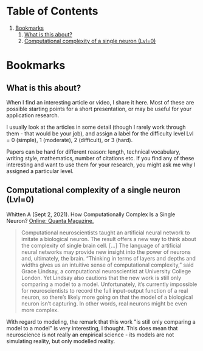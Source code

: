 
# Table of Contents

1.  [Bookmarks](#orgff73dfe)
    1.  [What is this about?](#orgf59ac99)
    2.  [Computational complexity of a single neuron (Lvl=0)](#org5267df3)


<a id="orgff73dfe"></a>

# Bookmarks


<a id="orgf59ac99"></a>

## What is this about?

When I find an interesting article or video, I share it here. Most
of these are possible starting points for a short presentation, or
may be useful for your application research.

I usually look at the articles in some detail (though I rarely work
through them - that would be your job), and assign a label for the
difficulty level Lvl = 0 (simple), 1 (moderate), 2 (difficult), or 3
(hard).

Papers can be hard for different reason: length, technical
vocabulary, writing style, mathematics, number of citations etc. If
you find any of these interesting and want to use them for your
research, you might ask me why I assigned a particular level.


<a id="org5267df3"></a>

## Computational complexity of a single neuron (Lvl=0)

Whitten A (Sept 2, 2021). How Computationally Complex Is a Single
Neuron? [Online: Quanta Magazine.](https://www.quantamagazine.org/how-computationally-complex-is-a-single-neuron-20210902/)

> Computational neuroscientists taught an artificial neural network
> to imitate a biological neuron. The result offers a new way to
> think about the complexity of single brain cell. [&#x2026;] The language
> of artificial neural networks may provide new insight into the
> power of neurons and, ultimately, the brain. “Thinking in terms of
> layers and depths and widths gives us an intuitive sense of
> computational complexity,” said Grace Lindsay, a computational
> neuroscientist at University College London. Yet Lindsay also
> cautions that the new work is still only comparing a model to a
> model. Unfortunately, it’s currently impossible for neuroscientists
> to record the full input-output function of a real neuron, so
> there’s likely more going on that the model of a biological neuron
> isn’t capturing. In other words, real neurons might be even more
> complex.

With regard to modeling, the remark that this work "is still only
comparing a model to a model" is very interesting, I thought. This
does mean that neuroscience is not really an empirical science -
its models are not simulating reality, but only modelled reality.

